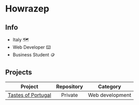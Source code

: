 # Howrazep

## Info
- Italy :world_map:
- Web Developer :keyboard:
- Business Student :coin:

## Projects
| Project                                                          | Repository | Category        |
|:----------------------------------------------------------------:|:----------:|:---------------:|
| [Tastes of Portugal](https://tastes-of-portugal.vercel.app/)     | Private    | Web development |
